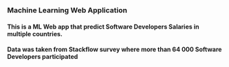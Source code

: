 ### Machine Learning Web Application
#### This is a ML Web app that predict Software Developers Salaries in multiple countries. 
#### Data was taken from Stackflow survey where more than 64 000 Software Developers participated  
